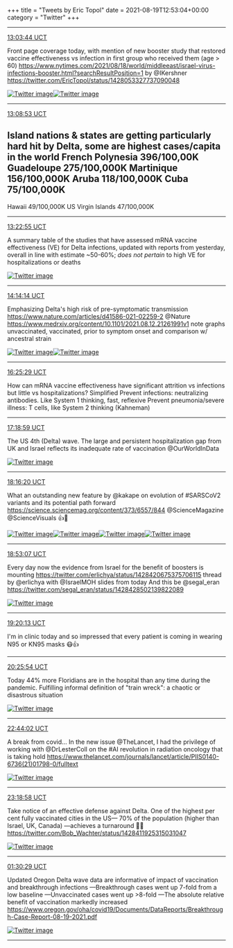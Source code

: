 +++
title = "Tweets by Eric Topol" 
date = 2021-08-19T12:53:04+00:00
category = "Twitter"
+++


---

<a href="https://twitter.com/erictopol/status/1428341915393531908" target="_blank" rel="noreferer">13:03:44 UCT</a>

Front page coverage today, with mention of new booster study that restored vaccine effectiveness vs infection in first group who received them (age &gt; 60) https://www.nytimes.com/2021/08/18/world/middleeast/israel-virus-infections-booster.html?searchResultPosition=1 by @IKershner  https://twitter.com/EricTopol/status/1428053327737090048

<a href="E9J8ZA8UcAkGKwl.jpg"  ><img src="E9J8ZA8UcAkGKwl.jpg" alt="Twitter image" ></img></a><a href="E9J9PagVoAoyWzN.jpg"  ><img src="E9J9PagVoAoyWzN.jpg" alt="Twitter image" ></img></a>

---

<a href="https://twitter.com/erictopol/status/1428343210502356993" target="_blank" rel="noreferer">13:08:53 UCT</a>

Island nations &amp; states are getting particularly hard hit by Delta, some are highest cases/capita in the world
French Polynesia 396/100,00K
Guadeloupe 275/100,000K
Martinique 156/100,000K
Aruba 118/100,000K
Cuba  75/100,000K
-----
Hawaii 49/100,000K
US Virgin Islands 47/100,000K



---

<a href="https://twitter.com/erictopol/status/1428346743846887425" target="_blank" rel="noreferer">13:22:55 UCT</a>

A summary table of the studies that have assessed mRNA vaccine effectiveness (VE) for Delta infections, updated with reports from yesterday, overall in line with estimate ~50-60%;  *does not pertain* to high VE for hospitalizations or deaths 

<a href="E9J_7QbVIAEZ06F.png"  ><img src="E9J_7QbVIAEZ06F.png" alt="Twitter image" ></img></a>

---

<a href="https://twitter.com/erictopol/status/1428359657131679744" target="_blank" rel="noreferer">14:14:14 UCT</a>

Emphasizing Delta's high risk of pre-symptomatic transmission 
https://www.nature.com/articles/d41586-021-02259-2 @Nature 
https://www.medrxiv.org/content/10.1101/2021.08.12.21261991v1 note graphs unvaccinated, vaccinated, prior to symptom onset and comparison w/ ancestral strain 

<a href="E9KMJYRVgAUGD37.jpg"  ><img src="E9KMJYRVgAUGD37.jpg" alt="Twitter image" ></img></a><a href="E9KNMIyUYAM132V.jpg"  ><img src="E9KNMIyUYAM132V.jpg" alt="Twitter image" ></img></a>

---

<a href="https://twitter.com/erictopol/status/1428392688768884736" target="_blank" rel="noreferer">16:25:29 UCT</a>

How can mRNA vaccine effectiveness have significant attrition vs infections but little vs hospitalizations?
Simplified
Prevent infections: neutralizing antibodies. Like System 1 thinking, fast, reflexive
Prevent pneumonia/severe illness: T cells, like System 2 thinking (Kahneman)



---

<a href="https://twitter.com/erictopol/status/1428406149745831941" target="_blank" rel="noreferer">17:18:59 UCT</a>

The US 4th (Delta) wave. 
The large and persistent hospitalization gap from UK and Israel reflects its inadequate rate of vaccination
@OurWorldInData 

<a href="E9K3kAdVoAEYzig.jpg"  ><img src="E9K3kAdVoAEYzig.jpg" alt="Twitter image" ></img></a>

---

<a href="https://twitter.com/erictopol/status/1428420581603479552" target="_blank" rel="noreferer">18:16:20 UCT</a>

What an outstanding new feature by @kakape on evolution of #SARSCoV2 variants and its potential path forward
https://science.sciencemag.org/content/373/6557/844
@ScienceMagazine @ScienceVisuals 👍🙏 

<a href="E9LEeXQVEAId9-l.jpg"  ><img src="E9LEeXQVEAId9-l.jpg" alt="Twitter image" ></img></a><a href="E9LEgfbUUAEs_9k.jpg"  ><img src="E9LEgfbUUAEs_9k.jpg" alt="Twitter image" ></img></a><a href="E9LEiH6VUAAbNFI.jpg"  ><img src="E9LEiH6VUAAbNFI.jpg" alt="Twitter image" ></img></a><a href="E9LEjt2UUAQ5Ab4.jpg"  ><img src="E9LEjt2UUAQ5Ab4.jpg" alt="Twitter image" ></img></a>

---

<a href="https://twitter.com/erictopol/status/1428429838927286274" target="_blank" rel="noreferer">18:53:07 UCT</a>

Every day now the evidence from Israel for the benefit of boosters is mounting
https://twitter.com/erlichya/status/1428420675375706115 thread by @erlichya with @IsraelMOH slides from today
And this be @segal_eran  https://twitter.com/segal_eran/status/1428428502139822089

<a href="E9LNDgFVcAAcMyx.jpg"  ><img src="E9LNDgFVcAAcMyx.jpg" alt="Twitter image" ></img></a>

---

<a href="https://twitter.com/erictopol/status/1428436660912484352" target="_blank" rel="noreferer">19:20:13 UCT</a>

I'm in clinic today and so impressed that every patient is coming in wearing N95 or KN95 masks 😷👍



---

<a href="https://twitter.com/erictopol/status/1428453189649534976" target="_blank" rel="noreferer">20:25:54 UCT</a>

Today 44% more Floridians are in the hospital than any time during the pandemic.
Fulfilling informal definition of "train wreck": a chaotic or disastrous situation 

<a href="E9Lh_viVgAYOXb-.jpg"  ><img src="E9Lh_viVgAYOXb-.jpg" alt="Twitter image" ></img></a>

---

<a href="https://twitter.com/erictopol/status/1428487950195515397" target="_blank" rel="noreferer">22:44:02 UCT</a>

A break from covid...
In the new issue @TheLancet, I had the privilege of working with @DrLesterColl on the #AI revolution in radiation oncology that is taking hold
https://www.thelancet.com/journals/lancet/article/PIIS0140-6736(21)01798-0/fulltext 

<a href="E9MB7TXUUAA6W8r.jpg"  ><img src="E9MB7TXUUAA6W8r.jpg" alt="Twitter image" ></img></a>

---

<a href="https://twitter.com/erictopol/status/1428496744212361217" target="_blank" rel="noreferer">23:18:58 UCT</a>

Take notice of an effective defense against Delta.
One of the highest per cent fully vaccinated cities in the US— 70% of the population (higher than Israel, UK, Canada) —achieves a turnaround 👏👏  https://twitter.com/Bob_Wachter/status/1428411925315031047

<a href="E9MJYJIUcAAxNfx.jpg"  ><img src="E9MJYJIUcAAxNfx.jpg" alt="Twitter image" ></img></a>

---

<a href="https://twitter.com/erictopol/status/1428529840680931329" target="_blank" rel="noreferer">01:30:29 UCT</a>

Updated Oregon Delta wave data are informative of  impact of vaccination and breakthrough infections
—Breakthrough cases went up 7-fold from a low baseline
—Unvaccinated cases went up &gt;8-fold
—The absolute relative benefit of vaccination markedly increased
https://www.oregon.gov/oha/covid19/Documents/DataReports/Breakthrough-Case-Report-08-19-2021.pdf 

<a href="E9MlitaVoAErZ5K.jpg"  ><img src="E9MlitaVoAErZ5K.jpg" alt="Twitter image" ></img></a>

---